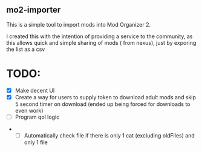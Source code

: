 ## mo2-importer

This is a simple tool to import mods into Mod Organizer 2.

I created this with the intention of providing a service to the community, as this allows quick and simple sharing of
mods ( from nexus), just by exporing the list as a csv

# TODO:

- [x] Make decent UI
- [x] Create a way for users to supply token to download adult mods and skip 5 second timer on download (ended up being
  forced for downloads to even work)
- [ ] Program qol logic
-
    - [ ] Automatically check file if there is only 1 cat (excluding oldFiles) and only 1 file
